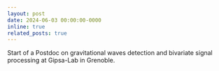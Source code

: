 ```yaml
---
layout: post
date: 2024-06-03 00:00:00-0000
inline: true
related_posts: true
---
```


Start of a Postdoc on gravitational waves detection and bivariate signal processing at Gipsa-Lab in Grenoble.